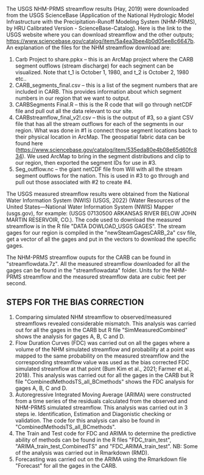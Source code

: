 The USGS NHM-PRMS streamflow results (Hay, 2019) were downloaded from the USGS ScienceBase (Application of the National Hydrologic Model Infrastructure with the Precipitation-Runoff Modeling System (NHM-PRMS), by HRU Calibrated Version - ScienceBase-Catalog). Here is the link to the USGS website where you can download streamflow and the other outputs; https://www.sciencebase.gov/catalog/item/5a4ea3bee4b0d05ee8c6647b. An explanation of the files for the NHM streamflow download are:

1)	Carb Project to share.ppkx – this is an ArcMap project where the CARB segment outflows (stream discharge) for each segment can be visualized. Note that t_1 is October 1, 1980, and t_2 is October 2, 1980 etc..
2)	CARB_segments_final.csv – this is a list of the segment numbers that are included in CARB. This provides information about which segment numbers in our region that we want to output.
3)	CARBSegments Final.R – this is the R code that will go through netCDF file and pull out all the data relevant to our site.
4)	CARBstreamflow_final_v2!.csv – this is the output of #3, so a giant CSV file that has all the stream outflows for each of the segments in our region. What was done in #1 is connect those segment locations back to their physical location in ArcMap. The geospatial fabric data can be found here (https://www.sciencebase.gov/catalog/item/535eda80e4b08e65d60fc834). We used ArcMap to bring in the segment distributions and clip to our region, then exported the segment IDs for use in #3.
5)	Seg_outflow.nc – the giant netCDF file from Will with all the stream segment outflows for the nation. This is used in #3 to go through and pull out those associated with #2 to create #4.
 
The USGS measured streamflow results were obtained from the National Water Information System (NWIS) (USGS, 2022) (Water Resources of the United States—National Water Information System (NWIS) Mapper (usgs.gov), for example: (USGS 07130500 ARKANSAS RIVER BELOW JOHN MARTIN RESERVOIR, CO.). The code used to download the measured streamflow is in the R file "DATA DOWLOAD_USGS GAGES". The stream gages for our region is compiled in the "newSteamGagesCARB_2a" csv file, get a vector of all the gages and put in the vectors to download the specific gages. 

The NHM-PRMS streamflow ouputs for the CARB can be found in "streamflowdata.7z". All the measured streamflow downloaded for all the gages can be found in the "streamflowadata" folder. Units for the NHM-PRMS streamflow and the measured streamflow data are cubic feet per second.
 
## STEPS FOR THE BIAS CORRECTION
1. Comparing simulated NHM streamflow to observed/measured streamflows revealed considerable mismatch. This analysis was carried out for all the gages in the CARB but R file "SimMeasuredCombined" shows the analysis for gages A, B, C and D.
2. Flow Duration Curves (FDC) was carried out on all the gages where a volume of the NHM simulated streamflow and probability at a point was mapped to the same probability on the measured streamflow and the corresponding streamflow value was used as the bias corrected FDC simulated streamflow at that point (Bum Kim et al., 2021; Farmer et al., 2018). This analysis was carried out for all the gages in the CARB but R file "CombinedMethodsTS_all_BCmethods" shows the FDC analysis for gages A, B, C and D.
3. Autoregressive Integrated Moving Average (ARIMA) were constructed from a time series of the residuals calculated from the observed and NHM-PRMS simulated streamflow. This analysis was carried out in 3 steps ie. Identification, Estimation and Diagonistic checking or validation. The code for this analysis can also be found in "CombinedMethodsTS_all_BCmethods".
4. The Train and Test code for FDC and ARIMA to determine the predictive ability of methods can be found in the R files "FDC_train_test", "ARIMA_train_test_CombinedTS" and "FDC_ARIMA_train_test". NB: Some of the analysis was carried out in Rmarkdown (RMD).
5. Forecasting was carried out on the ARIMA using the Rmarkdown file "Forecast" for all the gages in the CARB.

